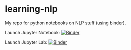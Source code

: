 # learning-nlp
My repo for python notebooks on NLP stuff (using binder). 

Launch Jupyter Notebook: [![Binder](https://mybinder.org/badge_logo.svg)](https://mybinder.org/v2/gh/cksteven/learning-nlp/master)

Launch Jupyter Lab: [![Binder](https://mybinder.org/badge_logo.svg)](https://mybinder.org/v2/gh/cksteven/learning-nlp/master?urlpath=lab)
